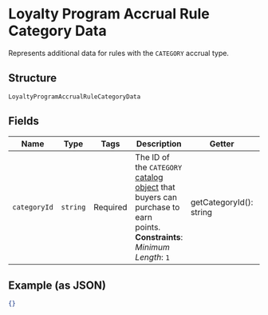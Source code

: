 
# Loyalty Program Accrual Rule Category Data

Represents additional data for rules with the `CATEGORY` accrual type.

## Structure

`LoyaltyProgramAccrualRuleCategoryData`

## Fields

| Name | Type | Tags | Description | Getter | Setter |
|  --- | --- | --- | --- | --- | --- |
| `categoryId` | `string` | Required | The ID of the `CATEGORY` [catalog object](../../doc/models/catalog-object.md) that buyers can purchase to earn<br>points.<br>**Constraints**: *Minimum Length*: `1` | getCategoryId(): string | setCategoryId(string categoryId): void |

## Example (as JSON)

```json
{}
```

